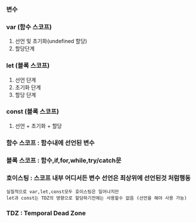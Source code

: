 ### 변수
### var (함수 스코프)
1. 선언 및 초기화(undefined 할당) 
2. 할당단계  

### let  (블록 스코프)
1. 선언 단계
2. 초기화 단계
3. 할당 단계

### const  (블록 스코프)
1. 선언 + 초기화 + 할당

### 함수 스코프 : 함수내에 선언된 변수  
### 블록 스코프 : 함수,if,for,while,try/catch문

### 호이스팅 : 스코프 내부 어디서든 변수 선언은 최상위에 선언된것 처럼행동
```
실질적으로 var,let,const모두 호이스팅은 일어나지만  
let과 const는 TDZ의 영향으로 할당하기전에는 사용할수 없음 (선언을 해야 사용 가능)
```
### TDZ : Temporal Dead Zone
